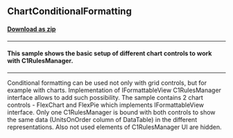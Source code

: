 ## ChartConditionalFormatting
#### [Download as zip](https://grapecity.github.io/DownGit/#/home?url=https://github.com/GrapeCity/ComponentOne-WinForms-Samples/tree/master/NetFramework\RulesManager\VB\ChartConditionalFormatting)
____
#### This sample shows the basic setup of different chart controls to work with C1RulesManager.
____
Conditional formatting can be used not only with grid controls, but for example with charts. Implementation of IFormattableView C1RulesManager interface allows to add such possibility. The sample contains 2 chart controls - FlexChart and FlexPie which implements IFormattableView interface. Only one C1RulesManager is bound with both controls to show the same data (UnitsOnOrder column of DataTable) in the different representations. Also not used elements of C1RulesManager UI are hidden. 